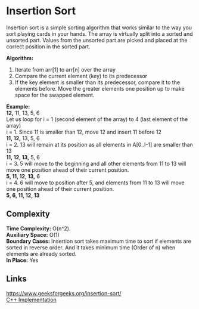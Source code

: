 # Insertion Sort
Insertion sort is a simple sorting algorithm that works similar to the way you sort playing cards in your hands. The array is virtually split into a sorted and unsorted part. Values from the unsorted part are picked and placed at the correct position in the sorted part.  

**Algorithm:**  
1. Iterate from arr[1] to arr[n] over the array
2. Compare the current element (key) to its predecessor
3. If the key element is smaller than its predecessor, compare it to the elements before. Move the greater elements one position up to make space for the swapped element.

**Example:**  
**12,** 11, 13, 5, 6  
Let us loop for i = 1 (second element of the array) to 4 (last element of the array)  
i = 1. Since 11 is smaller than 12, move 12 and insert 11 before 12  
**11, 12,** 13, 5, 6  
i = 2. 13 will remain at its position as all elements in A[0..I-1] are smaller than 13  
**11, 12, 13,** 5, 6  
i = 3. 5 will move to the beginning and all other elements from 11 to 13 will move one position ahead of their current position.  
**5, 11, 12, 13,** 6  
i = 4. 6 will move to position after 5, and elements from 11 to 13 will move one position ahead of their current position.  
**5, 6, 11, 12, 13**  

## Complexity
**Time Complexity:** O(n^2).  
**Auxiliary Space:** O(1)  
**Boundary Cases:** Insertion sort takes maximum time to sort if elements are sorted in reverse order. And it takes minimum time (Order of n) when elements are already sorted.  
**In Place:** Yes  

## Links
https://www.geeksforgeeks.org/insertion-sort/  
[C++ Implementation](InsertionSort.cpp)  
